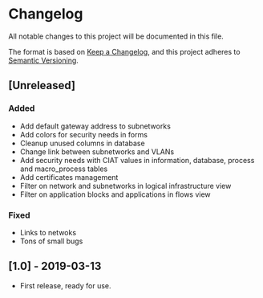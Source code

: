 # Changelog

All notable changes to this project will be documented in this file.

The format is based on [Keep a Changelog](https://keepachangelog.com/en/1.0.0/),
and this project adheres to [Semantic Versioning](https://semver.org/spec/v2.0.0.html).

## [Unreleased]

### Added 

- Add default gateway address to subnetworks
- Add colors for security needs in forms
- Cleanup unused columns in database
- Change link between subnetworks and VLANs
- Add security needs with CIAT values in information, database, process and macro_process tables
- Add certificates management
- Filter on network and subnetworks in logical infrastructure view
- Filter on application blocks and applications in flows view

### Fixed

- Links to netwoks
- Tons of small bugs

## [1.0] - 2019-03-13

- First release, ready for use.

